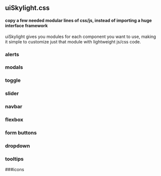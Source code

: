 ## uiSkylight.css
#### copy a few needed modular lines of css/js, instead of importing a huge interface framework

uiSkylight gives you modules for each component you want to use, making it simple to customize just that module with  lightweight js/css code.


### alerts

### modals

### toggle

### slider

### navbar

### flexbox

### form buttons

### dropdown

### tooltips

###icons

